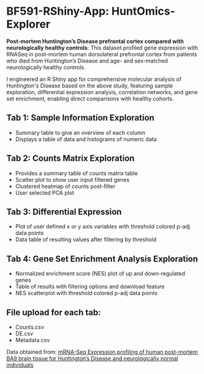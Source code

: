 # BF591-RShiny-App: HuntOmics-Explorer

**Post-mortem Huntington’s Disease prefrontal cortex compared with neurologically healthy controls**: This dataset profiled gene expression with RNASeq in post-mortem human dorsolateral prefrontal cortex from patients who died from Huntington’s Disease and age- and sex-matched neurologically healthy controls.

I engineered an R Shiny app for comprehensive molecular analysis of Huntington's Disease based on the above study, featuring sample exploration, differential expression analysis, correlation networks, and gene set enrichment, enabling direct comparisons with healthy cohorts.

## Tab 1: Sample Information Exploration
- Summary table to give an overview of each column <br>
- Displays a table of data and histograms of numeric data <br>

## Tab 2: Counts Matrix Exploration
- Provides a summary table of counts matrix table <br>
- Scatter plot to show user input filtered genes <br>
- Clustered heatmap of counts post-filter <br>
- User selected PCA plot <br>

## Tab 3: Differential Expression
- Plot of user defined x or y axis variables with threshold colored p-adj data points <br>
- Data table of resulting values after filtering by threshold <br>

## Tab 4: Gene Set Enrichment Analysis Exploration
- Normalized enrichment score (NES) plot of up and down-regulated genes <br>
- Table of results with filtering options and download feature <br>
- NES scatterplot with threshold colored p-adj data points <br>

## File upload for each tab:
- Counts.csv <br>
- DE.csv <br>
- Metadata.csv

Data obtained from: [mRNA-Seq Expression profiling of human post-mortem BA9 brain tissue for Huntington’s Disease and neurologically normal individuals](https://www.ncbi.nlm.nih.gov/geo/query/acc.cgi?acc=GSE64810)
